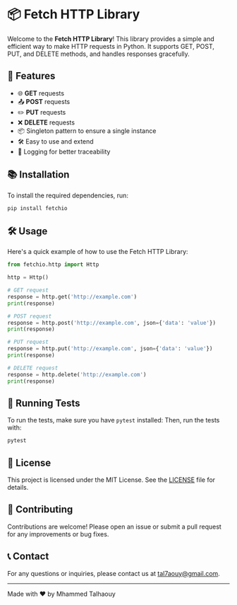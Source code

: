 # 📦 Fetch HTTP Library

Welcome to the **Fetch HTTP Library**! This library provides a simple and efficient way to make HTTP requests in Python. It supports GET, POST, PUT, and DELETE methods, and handles responses gracefully.

## 🚀 Features

- 🌐 **GET** requests
- 📤 **POST** requests
- ✏️ **PUT** requests
- ❌ **DELETE** requests
- 📦 Singleton pattern to ensure a single instance
- 🛠️ Easy to use and extend
- 📝 Logging for better traceability

## 📚 Installation

To install the required dependencies, run:

```sh
pip install fetchio
```

## 🛠️ Usage

Here's a quick example of how to use the Fetch HTTP Library:

```python
from fetchio.http import Http

http = Http()

# GET request
response = http.get('http://example.com')
print(response)

# POST request
response = http.post('http://example.com', json={'data': 'value'})
print(response)

# PUT request
response = http.put('http://example.com', json={'data': 'value'})
print(response)

# DELETE request
response = http.delete('http://example.com')
print(response)
```

## 🧪 Running Tests

To run the tests, make sure you have `pytest` installed:
Then, run the tests with:

```sh
pytest
```

## 📄 License

This project is licensed under the MIT License. See the [LICENSE](LICENSE) file for details.

## 🤝 Contributing

Contributions are welcome! Please open an issue or submit a pull request for any improvements or bug fixes.

## 📞 Contact

For any questions or inquiries, please contact us at [tal7aouy@gmail.com](mailto:tal7aouy@gmail.com).

---

Made with ❤️ by Mhammed Talhaouy
